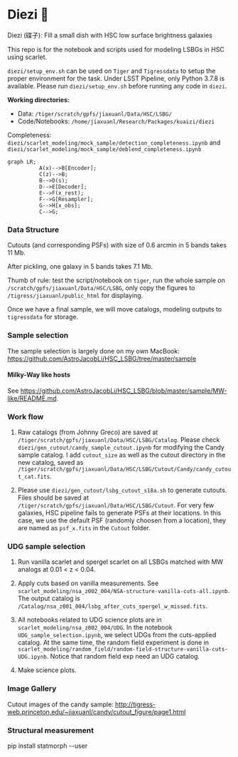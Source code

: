 # Diezi 🥘
Diezi (碟子): Fill a small dish with HSC low surface brightness galaxies

This repo is for the notebook and scripts used for modeling LSBGs in HSC using scarlet.

`diezi/setup_env.sh` can be used on `Tiger` and `Tigressdata` to setup the proper environment for the task. Under LSST Pipeline, only Python 3.7.8 is available. Please run `diezi/setup_env.sh` before running any code in `diezi`.


**Working directories:**
- Data: `/tiger/scratch/gpfs/jiaxuanl/Data/HSC/LSBG/`
- Code/Notebooks: `/home/jiaxuanl/Research/Packages/kuaizi/diezi`

Completeness: `diezi/scarlet_modeling/mock_sample/detection_completeness.ipynb` and `diezi/scarlet_modeling/mock_sample/deblend_completeness.ipynb`


```mermaid
graph LR;
          A(x)-->B[Encoder];
          C(z)-->B;
          B-->D(s);
          D-->E[Decoder];
          E-->F(x_rest);
          F-->G[Resampler];
          G-->H[x_obs];
          C-->G;
```

### Data Structure

Cutouts (and corresponding PSFs) with size of 0.6 arcmin in 5 bands takes 11 Mb. 

After pickling, one galaxy in 5 bands takes 7.1 Mb. 

Thumb of rule: test the script/notebook on `tiger`, run the whole sample on `/scratch/gpfs/jiaxuanl/Data/HSC/LSBG`, only copy the figures to `/tigress/jiaxuanl/public_html` for displaying. 

Once we have a final sample, we will move catalogs, modeling outputs to `tigressdata` for storage.


### Sample selection
The sample selection is largely done on my own MacBook: https://github.com/AstroJacobLi/HSC_LSBG/tree/master/sample

#### Milky-Way like hosts
See https://github.com/AstroJacobLi/HSC_LSBG/blob/master/sample/MW-like/README.md.

### Work flow

1. Raw catalogs (from Johnny Greco) are saved at `/tiger/scratch/gpfs/jiaxuanl/Data/HSC/LSBG/Catalog`. Please check `diezi/gen_cutout/candy_sample_cutout.ipynb` for modifying the Candy sample catalog. I add `cutout_size` as well as the cutout directory in the new catalog, saved as `/tiger/scratch/gpfs/jiaxuanl/Data/HSC/LSBG/Cutout/Candy/candy_cutout_cat.fits`. 

2. Please use `diezi/gen_cutout/lsbg_cutout_s18a.sh` to generate cutouts. Files should be saved at `/tiger/scratch/gpfs/jiaxuanl/Data/HSC/LSBG/Cutout`. For very few galaxies, HSC pipeline fails to generate PSFs at their locations. In this case, we use the default PSF (randomly choosen from a location), they are named as `psf_x.fits` in the `Cutout` folder. 

### UDG sample selection
1. Run vanilla scarlet and spergel scarlet on all LSBGs matched with MW analogs at 0.01 < z < 0.04.

2. Apply cuts based on vanilla measurements. See `scarlet_modeling/nsa_z002_004/NSA-structure-vanilla-cuts-all.ipynb`. The output catalog is `/Catalog/nsa_z001_004/lsbg_after_cuts_spergel_w_missed.fits`.

3. All notebooks related to UDG science plots are in `scarlet_modeling/nsa_z002_004/UDG`. In the notebook `UDG_sample_selection.ipynb`, we select UDGs from the cuts-applied catalog. At the same time, the random field experiment is done in `scarlet_modeling/random_field/random-field-structure-vanilla-cuts-UDG.ipynb`. Notice that random field exp need an UDG catalog. 

4. Make science plots.

### Image Gallery

Cutout images of the candy sample: http://tigress-web.princeton.edu/~jiaxuanl/candy/cutout_figure/page1.html


### Structural measurement
pip install statmorph --user